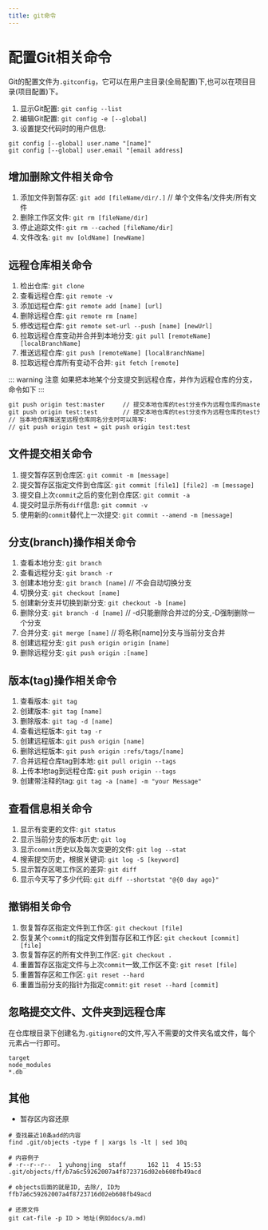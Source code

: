 ```yaml
---
title: git命令
---
```

# 配置Git相关命令
Git的配置文件为`.gitconfig`，它可以在用户主目录(全局配置)下,也可以在项目目录(项目配置)下。
1. 显示Git配置: `git config --list`
2. 编辑Git配置: `git config -e [--global]`
3. 设置提交代码时的用户信息: 
```
git config [--global] user.name "[name]"
git config [--global] user.email "[email address]
```

## 增加删除文件相关命令
1. 添加文件到暂存区: `git add [fileName/dir/.]` // 单个文件名/文件夹/所有文件
2. 删除工作区文件: `git rm [fileName/dir]` 
3. 停止追踪文件: `git rm --cached [fileName/dir]`
4. 文件改名: `git mv [oldName] [newName]`

## 远程仓库相关命令
1. 检出仓库: `git clone`
2. 查看远程仓库: `git remote -v`
3. 添加远程仓库: `git remote add [name] [url]`
4. 删除远程仓库: `git remote rm [name]`
5. 修改远程仓库: `git remote set-url --push [name] [newUrl]`
6. 拉取远程仓库变动并合并到本地分支: `git pull [remoteName] [localBranchName]`
7. 推送远程仓库: `git push [remoteName] [localBranchName]`
8. 拉取远程仓库所有变动不合并: `git fetch [remote]`

::: warning 注意
如果把本地某个分支提交到远程仓库，并作为远程仓库的分支，命令如下
:::
```cmd
git push origin test:master     // 提交本地仓库的test分支作为远程仓库的master分支
git push origin test:test       // 提交本地仓库的test分支作为远程仓库的test分支
// 当本地仓库推送至远程仓库同名分支时可以简写:
// git push origin test = git push origin test:test
```

## 文件提交相关命令
1. 提交暂存区到仓库区: `git commit -m [message]`
2. 提交暂存区指定文件到仓库区: `git commit [file1] [file2] -m [message]`
3. 提交自上次`commit`之后的变化到仓库区: `git commit -a`
4. 提交时显示所有`diff`信息: `git commit -v`
5. 使用新的`commit`替代上一次提交: `git commit --amend -m [message]`

## 分支(branch)操作相关命令
1. 查看本地分支: `git branch`
2. 查看远程分支: `git branch -r`
3. 创建本地分支: `git branch [name]` // 不会自动切换分支
4. 切换分支: `git checkout [name]`
5. 创建新分支并切换到新分支: `git checkout -b [name]`
6. 删除分支: `git branch -d [name]` // -d只能删除合并过的分支,-D强制删除一个分支
7. 合并分支: `git merge [name]` // 将名称[name]分支与当前分支合并
8. 创建远程分支: `git push origin origin [name]`
9. 删除远程分支: `git push origin :[name]`

## 版本(tag)操作相关命令
1. 查看版本: `git tag`
2. 创建版本: `git tag [name]`
3. 删除版本: `git tag -d [name]`
4. 查看远程版本: `git tag -r`
5. 创建远程版本: `git push origin [name]`
6. 删除远程版本: `git push origin :refs/tags/[name]`
7. 合并远程仓库tag到本地: `git pull origin --tags`
8. 上传本地tag到远程仓库: `git push origin --tags`
9. 创建带注释的tag: `git tag -a [name] -m "your Message"`

## 查看信息相关命令
1. 显示有变更的文件: `git status`
2. 显示当前分支的版本历史: `git log`
3. 显示`commit`历史以及每次变更的文件: `git log --stat`
4. 搜索提交历史，根据关键词: `git log -S [keyword]`
5. 显示暂存区喝工作区的差异: `git diff`
6. 显示今天写了多少代码: `git diff --shortstat "@{0 day ago}"`

## 撤销相关命令
1. 恢复暂存区指定文件到工作区: `git checkout [file]`
2. 恢复某个`commit`的指定文件到暂存区和工作区: `git checkout [commit] [file]`
3. 恢复暂存区的所有文件到工作区: `git checkout .`
4. 重置暂存区指定文件与上次`commit`一致,工作区不变: `git reset [file]`
5. 重置暂存区和工作区: `git reset --hard`
6. 重置当前分支的指针为指定`commit`: `git reset --hard [commit]`

## 忽略提交文件、文件夹到远程仓库
在仓库根目录下创建名为`.gitignore`的文件,写入不需要的文件夹名或文件，每个元素占一行即可。
```
target
node_modules
*.db
```


## 其他
* 暂存区内容还原
```git
# 查找最近10条add的内容
find .git/objects -type f | xargs ls -lt | sed 10q

# 内容例子
# -r--r--r--  1 yuhongjing  staff      162 11  4 15:53 .git/objects/ff/b7a6c59262007a4f8723716d02eb608fb49acd

# objects后面的就是ID, 去除/, ID为ffb7a6c59262007a4f8723716d02eb608fb49acd

# 还原文件
git cat-file -p ID > 地址(例如docs/a.md)
```